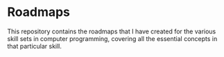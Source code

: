# Roadmaps
This repository contains the roadmaps that I have created for the various skill sets in computer programming, covering all the essential concepts in that particular skill.
